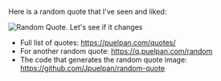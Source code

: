 Here is a random quote that I've seen and liked:

![Random Quote. Let's see if it changes](https://q.puelpan.com/random?s=12)

- Full list of quotes: https://puelpan.com/quotes/
- For another random quote: https://q.puelpan.com/random
- The code that generates the random quote image: https://github.com/Jpuelpan/random-quote
